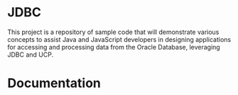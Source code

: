 # JDBC

This project is a repository of sample code that will demonstrate various concepts to assist  Java and JavaScript developers in designing applications for accessing and processing data from the Oracle Database, leveraging JDBC and UCP.

# Documentation 


